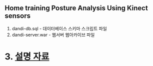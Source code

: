 ## Home training Posture Analysis Using Kinect sensors
1. dandi-db.sql - 데이터베이스 스키마 스크립트 파일
2. dandi-server.war - 웹서버 웹아카이브 파일
# 3. [설명 자료](https://github.com/carinodudu/dandi/blob/master/dandi_%EC%84%A4%EB%AA%85%EC%9E%90%EB%A3%8C.pdf)
